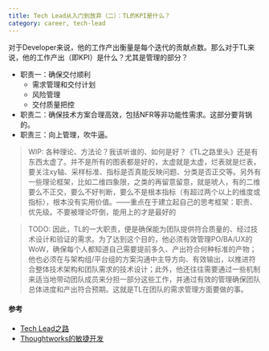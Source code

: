 ```yaml
---
title: Tech Lead从入门到放弃（二）：TL的KPI是什么？
category: career, tech-lead
---
```


对于Developer来说，他的工作产出衡量是每个迭代的贡献点数。那么对于TL来说，他的工作产出（即KPI）是什么？尤其是管理的部分？

* 职责一：确保交付顺利
  * 需求管理和交付计划
  * 风险管理
  * 交付质量把控
* 职责二：确保技术方案合理高效，包括NFR等非功能性需求。这部分要背锅的。
* 职责三：向上管理，吹牛逼。

> WIP: 各种理论、方法论？我该听谁的、如何是好？《TL之路里头》还是有东西太虚了。并不是所有的图表都是好的，太虚就是太虚，烂表就是烂表，要关注xy轴、采样标准、指标是否真能反映问题、分类是否正交等。另外有一些理论框架，比如二维四象限，之类的再留意留意，就是唬人，有的二维要么不正交，要么不好判断，要么不是根本指标（有超过两个以上的维度或指标），根本没有实用价值。——重点在于建立起自己的思考框架：职责、优先级。不要被理论吓倒，能用上的才是最好的

> TODO: 因此，TL的一大职责，便是确保能为团队提供符合质量的、经过技术设计和验证的需求。为了达到这个目的，他必须有效管理PO/BA/UX的WoW，确保每个人都知道自己需要提前多久、产出符合何种标准的产物；他也必须在与架构组/平台组的方案沟通中主导方向、有效输出，以推进符合整体技术架构和团队需求的技术设计；此外，他还往往需要通过一些机制来适当地带动团队成员来分担一部分这些工作，并通过有效的管理确保团队总体进度和产出符合预期。这就是TL在团队的需求管理方面要做的事。

#### 参考

* [Tech Lead之路](https://insights.thoughtworks.cn/tech-lead/)
* [Thoughtworks的敏捷开发](https://insights.thoughtworks.cn/agile-development-thoughtworks/)

